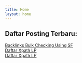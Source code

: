 ```yaml
---
title: Home
layout: home
---
```

## Daftar Posting Terbaru:  
[Backlinks Bulk Checking Using SF](https://syahidmid.github.io/catatan/2024/02/05/backlinks-bulk-checking-using-sf.html)  
[Daftar Xpath LP](https://syahidmid.github.io/catatan/2024/03/17/daftar-xpath-lp.html)  
[Daftar Xpath LP](https://syahidmid.github.io/catatan/2024/03/18/regex-untuk-sf.html)  

